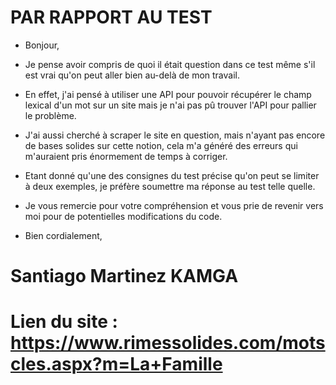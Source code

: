 # PAR RAPPORT AU TEST

- Bonjour,      

- Je pense avoir compris de quoi il était question dans ce test même s'il est vrai qu'on peut aller bien au-delà de mon travail.

- En effet, j'ai pensé à utiliser une API pour pouvoir récupérer le champ lexical d'un mot sur un site mais je n'ai pas pû trouver  l'API pour pallier le problème.

- J'ai aussi cherché à scraper le site en question, mais n'ayant pas encore de bases solides sur cette notion, cela m'a généré des erreurs qui m'auraient pris énormement de temps à corriger. 

- Etant donné qu'une des consignes du test précise qu'on peut se limiter à deux exemples, je préfère soumettre ma réponse au test telle quelle. 

- Je vous remercie pour votre compréhension et vous prie de revenir vers moi pour de potentielles modifications du code. 

- Bien cordialement,   
             
# Santiago Martinez KAMGA 

# Lien du site : https://www.rimessolides.com/motscles.aspx?m=La+Famille
            